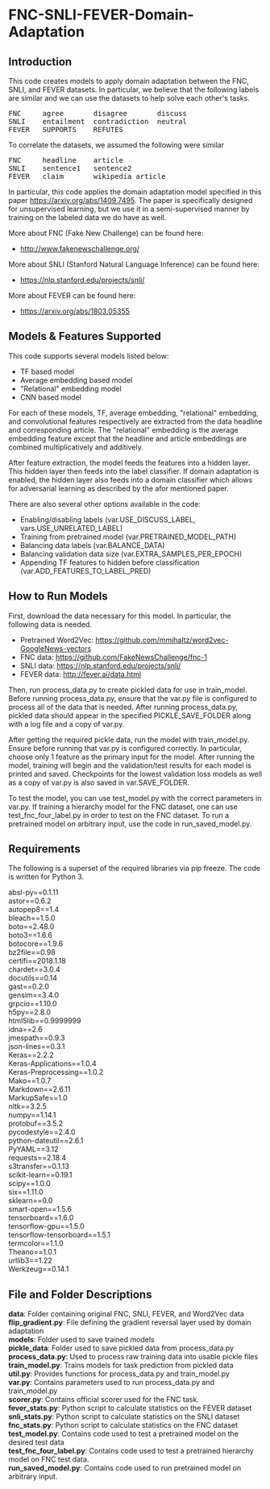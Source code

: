 # FNC-SNLI-FEVER-Domain-Adaptation

## Introduction
This code creates models to apply domain adaptation between the FNC, SNLI,
and FEVER datasets. In particular, we believe that the following labels are 
similar and we can use the datasets to help solve each other's tasks.

<pre>
FNC     agree       disagree       discuss   
SNLI    entailment  contradiction  neutral   
FEVER   SUPPORTS    REFUTES    
</pre>

To correlate the datasets, we assumed the following were similar

<pre>
FNC     headline    article  
SNLI    sentence1   sentence2  
FEVER   claim       wikipedia article  
</pre>

In particular, this code applies the domain adaptation model specified in
this paper https://arxiv.org/abs/1409.7495. The paper is specifically 
designed for unsupervised learning, but we use it in a semi-supervised
manner by training on the labeled data we do have as well. 

More about FNC (Fake New Challenge) can be found here: 
- http://www.fakenewschallenge.org/  

More about SNLI (Stanford Natural Language Inference) can be found here:
- https://nlp.stanford.edu/projects/snli/  

More about FEVER can be found here:
- https://arxiv.org/abs/1803.05355  

## Models & Features Supported
This code supports several models listed below:  
- TF based model
- Average embedding based model
- "Relational" embedding model
- CNN based model

For each of these models, TF, average embedding, "relational" embedding,
and convolutional features respectively are extracted from the data 
headline and corresponding article. The "relational" embedding is the 
average embedding feature except that the headline and article
embeddings are combined multiplicatively and additively.

After feature extraction, the model feeds the features into a hidden 
layer. This hidden layer then feeds into the label classifier. If 
domain adaptation is enabled, the hidden layer also feeds into a domain
classifier which allows for adversarial learning as described by the afor
mentioned paper.

There are also several other options available in the code:  
 - Enabling/disabling labels (var.USE_DISCUSS_LABEL, vars.USE_UNRELATED_LABEL)  
 - Training from pretrained model (var.PRETRAINED_MODEL_PATH) 
 - Balancing data labels (var.BALANCE_DATA)  
 - Balancing validation data size (var.EXTRA_SAMPLES_PER_EPOCH)
 - Appending TF features to hidden before classification 
   (var.ADD_FEATURES_TO_LABEL_PRED)  

## How to Run Models
First, download the data necessary for this model. In particular, the
following data is needed. 

 - Pretrained Word2Vec: https://github.com/mmihaltz/word2vec-GoogleNews-vectors 
 - FNC data: https://github.com/FakeNewsChallenge/fnc-1
 - SNLI data: https://nlp.stanford.edu/projects/snli/
 - FEVER data: http://fever.ai/data.html

Then, run process_data.py to create pickled data for use in train_model.
Before running process_data.py, ensure that the var.py file is configured to 
process all of the data that is needed. After running process_data.py, 
pickled data should appear in the specified PICKLE_SAVE_FOLDER along with
a log file and a copy of var.py.

After getting the required pickle data, run the model with train_model.py.
Ensure before running that var.py is configured correctly. In particular,
choose only 1 feature as the primary input for the model. After running 
the model, training will begin and the validation/test results for each model
is printed and saved. Checkpoints for the lowest validation loss models as
well as a copy of var.py is also saved in var.SAVE_FOLDER.

To test the model, you can use test_model.py with the correct parameters in var.py.
If training a hierarchy model for the FNC dataset, one can use test_fnc_four_label.py
in order to test on the FNC dataset. To run a pretrained model on arbitrary input,
use the code in run_saved_model.py.

## Requirements
The following is a superset of the required libraries via pip freeze. The 
code is written for Python 3.

absl-py==0.1.11  
astor==0.6.2  
autopep8==1.4  
bleach==1.5.0  
boto==2.48.0  
boto3==1.6.6  
botocore==1.9.6  
bz2file==0.98  
certifi==2018.1.18  
chardet==3.0.4  
docutils==0.14  
gast==0.2.0  
gensim==3.4.0  
grpcio==1.10.0  
h5py==2.8.0  
html5lib==0.9999999  
idna==2.6  
jmespath==0.9.3  
json-lines==0.3.1  
Keras==2.2.2  
Keras-Applications==1.0.4  
Keras-Preprocessing==1.0.2  
Mako==1.0.7  
Markdown==2.6.11  
MarkupSafe==1.0  
nltk==3.2.5  
numpy==1.14.1  
protobuf==3.5.2  
pycodestyle==2.4.0  
python-dateutil==2.6.1  
PyYAML==3.12  
requests==2.18.4  
s3transfer==0.1.13  
scikit-learn==0.19.1  
scipy==1.0.0  
six==1.11.0  
sklearn==0.0  
smart-open==1.5.6  
tensorboard==1.6.0  
tensorflow-gpu==1.5.0  
tensorflow-tensorboard==1.5.1  
termcolor==1.1.0  
Theano==1.0.1  
urllib3==1.22  
Werkzeug==0.14.1  

## File and Folder Descriptions
**data**: Folder containing original FNC, SNLI, FEVER, and Word2Vec data  
**flip_gradient.py**: File defining the gradient reversal layer used by domain adaptation  
**models**: Folder used to save trained models  
**pickle_data**: Folder used to save pickled data from process_data.py  
**process_data.py**: Used to process raw training data into usable pickle files  
**train_model.py**: Trains models for task prediction from pickled data  
**util.py**: Provides functions for process_data.py and train_model.py  
**var.py**: Contains parameters used to run process_data.py and train_model.py  
**scorer.py**: Contains official scorer used for the FNC task.  
**fever_stats.py**: Python script to calculate statistics on the FEVER dataset  
**snli_stats.py**: Python script to calculate statistics on the SNLI dataset  
**fnc_stats.py**: Python script to calculate statistics on the FNC dataset  
**test_model.py**: Contains code used to test a pretrained model on the desired test data  
**test_fnc_four_label.py**: Contains code used to test a pretrained hierarchy model on FNC test data.  
**run_saved_model.py**: Contains code used to run pretrained model on arbitrary input.  

